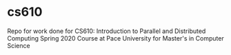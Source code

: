 # cs610
Repo for work done for CS610: Introduction to Parallel and Distributed Computing
Spring 2020 Course at Pace University for Master's in Computer Science
